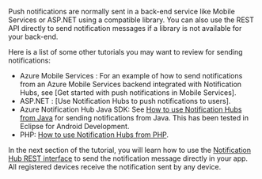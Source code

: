 

Push notifications are normally sent in a back-end service like Mobile Services or ASP.NET using a compatible library. You can also use the REST API directly to send notification messages if a library is not available for your back-end. 

Here is a list of some other tutorials you may want to review for sending notifications:

- Azure Mobile Services : For an example of how to send notifications from an Azure Mobile Services backend integrated with Notification Hubs, see [Get started with push notifications in Mobile Services].  
- ASP.NET : [Use Notification Hubs to push notifications to users].
- Azure Notification Hub Java SDK: See [How to use Notification Hubs from Java](/documentation/articles/notification-hubs-java-backend-how-to) for sending notifications from Java. This has been tested in Eclipse for Android Development.
- PHP: [How to use Notification Hubs from PHP](/documentation/articles/notification-hubs-php-backend-how-to).


In the next section of the tutorial, you will learn how to use the [Notification Hub REST interface](http://msdn.microsoft.com/zh-cn/library/azure/dn223264.aspx) to send the notification message directly in your app. All registered devices receive the notification sent by any device.  


